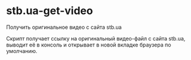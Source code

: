 # stb.ua-get-video
Получить оригинальное видео с сайта stb.ua

Скрипт получает ссылку на оригинальный видео-файл с сайта stb.ua, выводит её в консоль и открывает в новой вкладке браузера по умолчанию.

